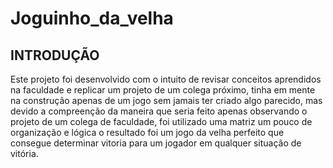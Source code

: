 # Joguinho_da_velha

## INTRODUÇÃO

Este projeto foi desenvolvido com o intuito de revisar conceitos aprendidos na faculdade
e replicar um projeto de um colega próximo, tinha em mente na construção apenas de um jogo
sem jamais ter criado algo parecido, mas devido a compreenção da maneira que seria feito 
apenas observando o projeto de um colega de faculdade, foi utilizado uma matriz um pouco 
de organização e lógica o resultado foi um jogo da velha perfeito que consegue determinar
vitoria para um jogador em qualquer situação de vitória.